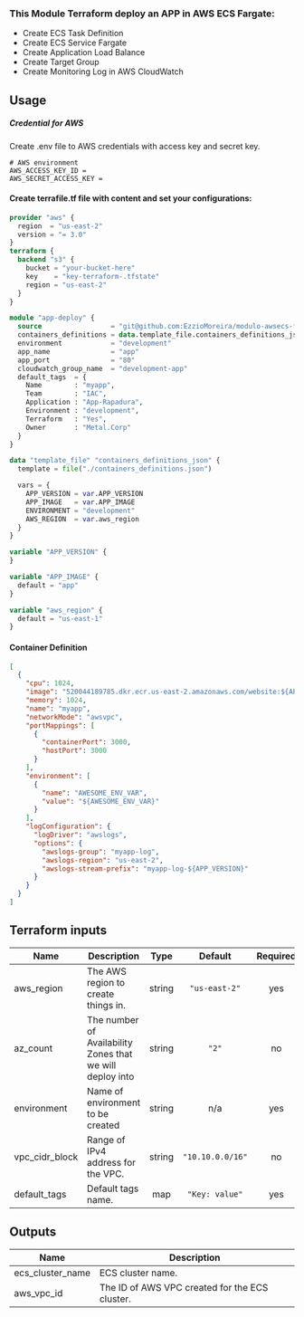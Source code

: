 ### This Module Terraform deploy an APP in AWS ECS Fargate:

* Create ECS Task Definition
* Create ECS Service Fargate
* Create Application Load Balance
* Create Target Group
* Create Monitoring Log in AWS CloudWatch

## Usage
##### Credential for AWS
Create .env file to AWS credentials with access key and secret key.
```shell
# AWS environment
AWS_ACCESS_KEY_ID =
AWS_SECRET_ACCESS_KEY =
```
#### Create terrafile.tf file with content and set your configurations:
```terraform
provider "aws" {
  region  = "us-east-2"
  version = "= 3.0"
}
terraform {
  backend "s3" {
    bucket = "your-bucket-here"
    key    = "key-terraform-.tfstate"
    region = "us-east-2"
  }
} 

module "app-deploy" {
  source                 = "git@github.com:EzzioMoreira/modulo-awsecs-fargate.git?ref=v0.2"
  containers_definitions = data.template_file.containers_definitions_json.rendered
  environment            = "development"
  app_name               = "app"
  app_port               = "80"
  cloudwatch_group_name  = "development-app"
  default_tags  = {
    Name        : "myapp",
    Team        : "IAC",
    Application : "App-Rapadura",
    Environment : "development",
    Terraform   : "Yes",
    Owner       : "Metal.Corp"
  }
}

data "template_file" "containers_definitions_json" {
  template = file("./containers_definitions.json")

  vars = {
    APP_VERSION = var.APP_VERSION
    APP_IMAGE   = var.APP_IMAGE
    ENVIRONMENT = "development"
    AWS_REGION  = var.aws_region
  }
}

variable "APP_VERSION" {
}

variable "APP_IMAGE" {
  default = "app"
}

variable "aws_region" {
  default = "us-east-1"
}
```
#### Container Definition
```json
[
  {
    "cpu": 1024,
    "image": "520044189785.dkr.ecr.us-east-2.amazonaws.com/website:${APP_VERSION}",
    "memory": 1024,
    "name": "myapp",
    "networkMode": "awsvpc",
    "portMappings": [
      {
        "containerPort": 3000,
        "hostPort": 3000
      }
    ],
    "environment": [
      {
        "name": "AWESOME_ENV_VAR",
        "value": "${AWESOME_ENV_VAR}"
      }
    ],
    "logConfiguration": {
      "logDriver": "awslogs",
      "options": {
        "awslogs-group": "myapp-log",
        "awslogs-region": "us-east-2",
        "awslogs-stream-prefix": "myapp-log-${APP_VERSION}"
      }
    }
  }
]
```

## Terraform inputs

| Name | Description | Type | Default | Required |
|------|-------------|:----:|:-----:|:-----:|
| aws\_region | The AWS region to create things in. | string | `"us-east-2"` | yes |
| az\_count | The number of Availability Zones that we will deploy into | string | `"2"` | no |
| environment | Name of environment to be created | string | n/a | yes |
| vpc\_cidr\_block | Range of IPv4 address for the VPC. | string | `"10.10.0.0/16"` | no |
| default\_tags | Default tags name. | map | `"Key: value"` | yes |

## Outputs

| Name | Description |
|------|-------------|
| ecs_cluster_name | ECS cluster name. |
| aws\_vpc\_id | The ID of AWS VPC created for the ECS cluster. ||